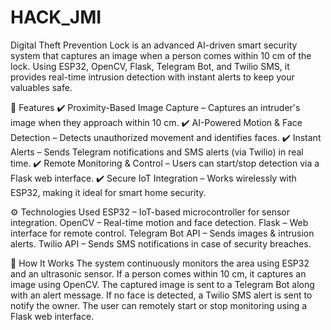 # HACK_JMI
 
Digital Theft Prevention Lock is an advanced AI-driven smart security system that captures an image when a person comes within 10 cm of the lock. Using ESP32, OpenCV, Flask, Telegram Bot, and Twilio SMS, it provides real-time intrusion detection with instant alerts to keep your valuables safe.

📌 Features
✔️ Proximity-Based Image Capture – Captures an intruder's image when they approach within 10 cm.
✔️ AI-Powered Motion & Face Detection – Detects unauthorized movement and identifies faces.
✔️ Instant Alerts – Sends Telegram notifications and SMS alerts (via Twilio) in real time.
✔️ Remote Monitoring & Control – Users can start/stop detection via a Flask web interface.
✔️ Secure IoT Integration – Works wirelessly with ESP32, making it ideal for smart home security.

⚙️ Technologies Used
ESP32 – IoT-based microcontroller for sensor integration.
OpenCV – Real-time motion and face detection.
Flask – Web interface for remote control.
Telegram Bot API – Sends images & intrusion alerts.
Twilio API – Sends SMS notifications in case of security breaches.

🚀 How It Works
The system continuously monitors the area using ESP32 and an ultrasonic sensor.
If a person comes within 10 cm, it captures an image using OpenCV.
The captured image is sent to a Telegram Bot along with an alert message.
If no face is detected, a Twilio SMS alert is sent to notify the owner.
The user can remotely start or stop monitoring using a Flask web interface.
